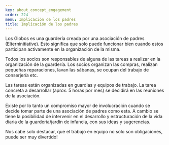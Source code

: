 ```yaml
---
key: about_concept_engagement
order: 224
menu: Implicación de los padres
title: Implicación de los padres
---
```

Los Globos es una guardería creada por una asociación de padres (Elterninitiative). Esto significa que solo puede funcionar bien cuando estos participan activamente en la organización de la misma.

Todos los socios son responsables de alguna de las tareas a realizar en la organización de la guardería. Los socios organizan las compras, realizan pequeñas reparaciones, lavan las sábanas, se ocupan del trabajo de conserjería etc. 

Las tareas están organizadas en guardias y equipos de trabajo. La tarea concreta a desarrollar (aprox. 5 horas por mes) se decidirá en las reuniones de la asociación.

Existe por lo tanto un compromiso mayor de involucración cuando se decide tomar parte de una asociación de padres como esta. A cambio se tiene la posibilidad de intervenir en el desarrollo y estructuración de la vida diaria de la guardería/jardín de infancia, con sus ideas y sugerencias.

Nos cabe solo destacar, que el trabajo en equipo no solo son obligaciones, puede ser muy divertido!
